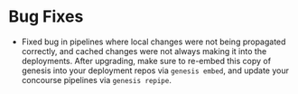 # Bug Fixes

- Fixed bug in pipelines where local changes were not being propagated
  correctly, and cached changes were not always making it into the
  deployments. After upgrading, make sure to re-embed this copy
  of genesis into your deployment repos via `genesis embed`, and update
  your concourse pipelines via `genesis repipe`.
